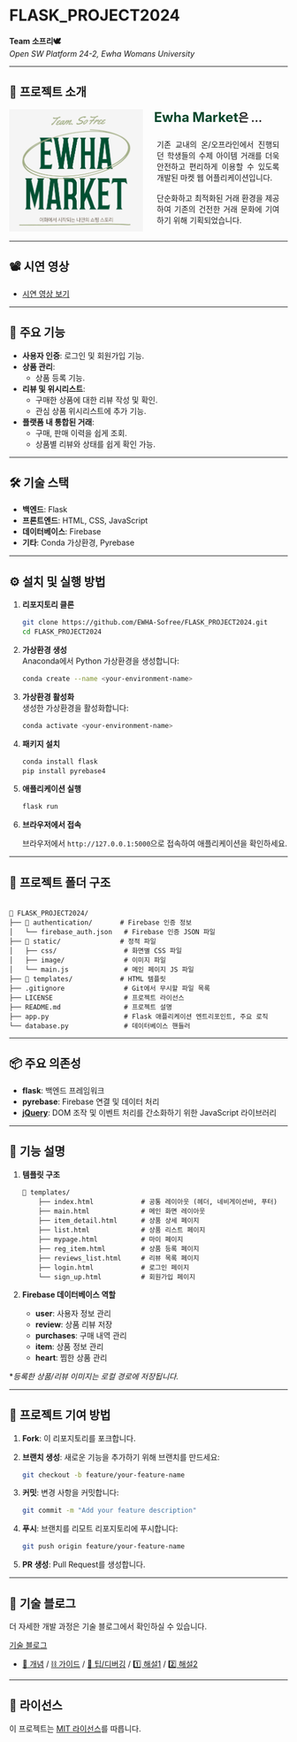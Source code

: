 # FLASK_PROJECT2024

**Team 소프리🕊️**  
*Open SW Platform 24-2, Ewha Womans University*

---

## 📌 프로젝트 소개

<div style="display: flex; align-items: center;">
    <div style="flex: 1; text-align: center;">
        <img src="static/image/Readme.png" alt="리드미 대문" style="width:100%">
    </div>
    <div style="flex: 1; padding-left:20px;">
        <span style="color: #00462a; font-weight:bold; font-size:24px; ">Ewha Market</span><span style="font-weight:bold; font-size:20px;">은 ...</span>
        <ul style="padding:10px 15px 0px 5px; list-style-type: none; text-align:justify;">
            <li>
                기존 교내의 온/오프라인에서 진행되던 학생들의 수제 아이템 거래를 더욱 안전하고 편리하게 이용할 수 있도록 개발된 마켓 웹 어플리케이션입니다. 
            </li>
            <br>
            <li>
                단순화하고 최적화된 거래 환경을 제공하여 기존의 건전한 거래 문화에 기여하기 위해 기획되었습니다.
            </li>
        </ul>
    </div>
</div>

---

## 📽️ 시연 영상

- [시연 영상 보기](https://www.youtube.com/)

---

## 🚀 주요 기능

- **사용자 인증**: 로그인 및 회원가입 기능.
- **상품 관리**:
  - 상품 등록 기능.
- **리뷰 및 위시리스트**:
  - 구매한 상품에 대한 리뷰 작성 및 확인.
  - 관심 상품 위시리스트에 추가 기능.
- **플랫폼 내 통합된 거래**:
  - 구매, 판매 이력을 쉽게 조회.
  - 상품별 리뷰와 상태를 쉽게 확인 가능.

---

## 🛠 기술 스택

- **백엔드**: Flask
- **프론트엔드**: HTML, CSS, JavaScript
- **데이터베이스**: Firebase
- **기타**: Conda 가상환경, Pyrebase

---

## ⚙️ 설치 및 실행 방법

1. **리포지토리 클론**

   ```bash
   git clone https://github.com/EWHA-Sofree/FLASK_PROJECT2024.git
   cd FLASK_PROJECT2024
   ```

2. **가상환경 생성**  
  Anaconda에서 Python 가상환경을 생성합니다:

   ```bash
   conda create --name <your-environment-name>
   ```

3. **가상환경 활성화**  
  생성한 가상환경을 활성화합니다:

   ```bash
   conda activate <your-environment-name>
   ```

4. **패키지 설치**  

   ```bash
   conda install flask
   pip install pyrebase4
   ```

5. **애플리케이션 실행**

   ```bash
   flask run
   ```

6. **브라우저에서 접속**

   브라우저에서 `http://127.0.0.1:5000`으로 접속하여 애플리케이션을 확인하세요.

---

## 📂 프로젝트 폴더 구조

```text

📂 FLASK_PROJECT2024/
├── 📂 authentication/       # Firebase 인증 정보
│   └── firebase_auth.json   # Firebase 인증 JSON 파일
├── 📂 static/               # 정적 파일
│   ├── css/                 # 화면별 CSS 파일
│   ├── image/               # 이미지 파일
│   └── main.js              # 메인 페이지 JS 파일
├── 📂 templates/            # HTML 템플릿
├── .gitignore               # Git에서 무시할 파일 목록
├── LICENSE                  # 프로젝트 라이선스
├── README.md                # 프로젝트 설명
├── app.py                   # Flask 애플리케이션 엔트리포인트, 주요 로직
└── database.py              # 데이터베이스 핸들러
```

---

## 📦 주요 의존성

- **flask**: 백엔드 프레임워크
- **pyrebase**: Firebase 연결 및 데이터 처리
- **[jQuery](https://code.jquery.com/jquery-latest.min.js)**: DOM 조작 및 이벤트 처리를 간소화하기 위한 JavaScript 라이브러리

---

## 📜 기능 설명

1. **템플릿 구조**

    ```text
    📂 templates/
        ├── index.html            # 공통 레이아웃 (헤더, 네비게이션바, 푸터)
        ├── main.html             # 메인 화면 레이아웃
        ├── item_detail.html      # 상품 상세 페이지
        ├── list.html             # 상품 리스트 페이지
        ├── mypage.html           # 마이 페이지
        ├── reg_item.html         # 상품 등록 페이지
        ├── reviews_list.html     # 리뷰 목록 페이지
        ├── login.html            # 로그인 페이지
        └── sign_up.html          # 회원가입 페이지
    ```

2. **Firebase 데이터베이스 역할**
   - **user**: 사용자 정보 관리
   - **review**: 상품 리뷰 저장
   - **purchases**: 구매 내역 관리
   - **item**: 상품 정보 관리
   - **heart**: 찜한 상품 관리  

**등록한 상품/리뷰 이미지는 로컬 경로에 저장됩니다.*

---

## 📝 프로젝트 기여 방법

1. **Fork**: 이 리포지토리를 포크합니다.
2. **브랜치 생성**: 새로운 기능을 추가하기 위해 브랜치를 만드세요:

   ```bash
   git checkout -b feature/your-feature-name
   ```

3. **커밋**: 변경 사항을 커밋합니다:

   ```bash
   git commit -m "Add your feature description"
   ```

4. **푸시**: 브랜치를 리모트 리포지토리에 푸시합니다:

   ```bash
   git push origin feature/your-feature-name
   ```

5. **PR 생성**: Pull Request를 생성합니다.

---

## 📖 기술 블로그

더 자세한 개발 과정은 기술 블로그에서 확인하실 수 있습니다.

[기술 블로그](https://lying-chiller-8c1.notion.site/15103656e23f8088b328d055905c3b14)
- [📕 개념](https://lying-chiller-8c1.notion.site/15103656e23f80c08c7ef69b75f2188b) / [⛓️ 가이드](https://lying-chiller-8c1.notion.site/15103656e23f80da8e21e698428d91d8) / [🔗 팁/디버깅](https://flannel-interest-6ec.notion.site/1522b77b3a26805ebcd2caa3b5d4f72b) / [1️⃣ 해설1](https://lying-chiller-8c1.notion.site/1-15103656e23f80b389ffd8fcf8371a29) / [2️⃣ 해설2](https://lying-chiller-8c1.notion.site/2-12103656e23f8089a91ae090b017fee0)

---

## 📜 라이선스

이 프로젝트는 [MIT 라이선스](LICENSE)를 따릅니다.
